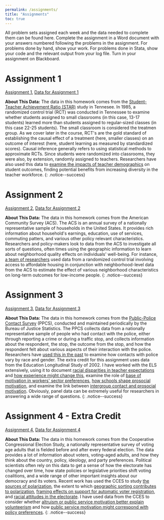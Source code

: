 ```yaml
---
permalink: /assignments/
title: "Assignments"
toc: true
---
```


All problem sets assigned each week and the data needed to complete them can be found here. Complete the assignment in a Word document with your answers numbered following the problems in the assignment. For problems done by hand, show your work. For problems done in Stata, show your code and the relevant output from your log file. Turn in your assignment on Blackboard.

# Assignment 1
[Assignment 1](https://stevebholt.github.io/rpad316/assets/documents/homework1_handout.pdf), [Data for Assignment 1](https://www.dropbox.com/sh/h4664kmmhwaqpn9/AACbrgK3YK7S-wmDqTtIE6TNa?dl=0)

**About This Data:** The data in this homework comes from the [Student-Teacher Achievement Ratio (STAR)](https://edsource.org/wp-content/uploads/old/STAR.pdf) study in Tennesee. In 1985, a randomized control trial (RCT) was conducted in Tennessee to examine whether students assigned to small classrooms (in this case, 13-17 students) learned more than students assigned to regular-sized classes (in this case 22-25 students). The small classroom is considered the treatmen group. As we cover later in the course, RCT's are the gold standard of establishing the causal effect of a treatment (here, smaller classes) on an outcome of interest (here, student learning as measured by standardized scores). Causal inference generally refers to using statistical methods to approximate RCTs. Since students were randomized into classrooms, they were also, by extension, randomly assigned to teachers. Researchers have also used this data to [examine the impacts of teacher demographics](https://stevebholt.github.io/rpad316/assets/documents/longrun.pdf) on student outcomes, finding potential benefits from increasing diversity in the teacher workforce.
{: .notice--success}

# Assignment 2
[Assignment 2](https://stevebholt.github.io/rpad316/assets/documents/homework2handout.pdf), [Data for Assignment 2](https://www.dropbox.com/sh/ton6bo6jt7w8d1y/AAApXhWd61KVyGhRhKeNRxx4a?dl=0)

**About This Data:** The data in this homework comes from the American Community Survey (ACS). The ACS is an annual survey of a nationally representative sample of households in the United States. It provides rich information about household's earnings, education, use of services, commuting patters, and various other policy relevant characteristics. Researchers and policy-makers look to data from the ACS to investigate all sorts of questions, often times using the geographic information to learn about neighborhood quality effects on individuals' well-being. For instance, [a team of researchers](https://www.nber.org/system/files/working_papers/w18772/w18772.pdf) used data from a randomized control trial involving access to affordable housing in conjunction with neighborhood-level data from the ACS to estimate the effect of various neighborhood characteristics on long-term outcomes for low-income people.
{: .notice--success}

# Assignment 3
[Assignment 3](https://stevebholt.github.io/rpad316/assets/documents/homework3handout.pdf), [Data for Assignment 3](https://www.dropbox.com/sh/0yjpw20fbpp26ii/AABKH2wW-2BpPBXLsIDguJkka?dl=0)

**About This Data:** The data in this homework comes from the [Public-Police Contact Survey](https://bjs.ojp.gov/data-collection/police-public-contact-survey-ppcs) (PPCS), conducted and maintained periodically by the Bureau of Justice Statistics. The PPCS collects data from a nationally representative sample of people who had contact with the police, either through reporting a crime or during a traffic stop, and collects information about the respondent, the stop, the outcome from the stop, and how the respondent felt about various aspects of their interaction with the police. Researchers have [used this in the past](https://www.journals.uchicago.edu/doi/full/10.1086/696355) to examine how contacts with police vary by race and gender. The extra credit for this assignment uses data from the Education Longitudinal Study of 2002. I have worked with the ELS extensively, using it to document [racial disparities in teacher expectations](https://stevebholt.github.io/files/GershensonHoltPapageorgeEER.pdf) and [how experience might change this](https://stevebholt.github.io/files/VinopalHolt2019ER.pdf), examine the role of [base of motivation in workers' sector preferences](https://stevebholt.github.io/files/Holt2018PAR.pdf), [how schools shape prosocial motivation](https://stevebholt.github.io/files/Holt2018IPMJ.pdf), and examine the link between [intergroup contact and prosocial motivation](https://journals.sagepub.com/doi/10.1177/0734371X20966652). Obviously, panel data can be extremely useful for researchers in answering a wide range of questions.
{: .notice--success}

# Assignment 4 - Extra Credit
[Assignment 4](https://stevebholt.github.io/rpad316/assets/documents/homework4handout.pdf), [Data for Assignment 4](https://www.dropbox.com/sh/r46xm6jfqcir75f/AAD8-87DKM7mmmd7QQ1VaN6Oa?dl=0)

**About This Data:** The data in this homework comes from the Cooperative Congressional Election Study, a nationally representative survey of voting age adults that is fielded before and after every federal election. The data provides a lot of information about voters, voting-aged adults, and how they think about the country, policy, ideology, and party preferences. Political scientists often rely on this data to get a sense of how the electorate has changed over time, how state policies or legislative priorities shift voting coalitions, and a wide range of other important insights about our democracy and its voters. Recent work has used the CCES to study [the sources of polarization](https://journals.sagepub.com/doi/pdf/10.1177/0002764212463352?casa_token=m1YJEQZkoSoAAAAA:oBXQSA74EjlbUVlwGUAUrTru_E3CKzPLyfXz0u1h_CiSusZz9v8XySp6-94tit6b9kG-SWbeL8bXYg), the extent to which [geographic sorting contributes to polarization](https://journals.sagepub.com/doi/pdf/10.1177/1532673X10396303?casa_token=6C0KdNsRm04AAAAA:x8N119jn3k2REeaR2UUqz-JCOoYb4poWnENSeXoNbHo7nsorYfmc7fMem3BC0Zl4RjEwo5EL5nyK1Q), [framing effects on support for automatic voter registration](https://journals.sagepub.com/doi/full/10.1177/1532673X20922525?casa_token=rHZVmf8rQsEAAAAA:7IwVIhyJBw_tw6bw3R8Cr360sWnzYN0gpJRlYzJKrTFmJgFxiCCEXW4F7TPQnDKBjtULAkjI8n_zpQ), and [racial attitudes in the electorate](https://www.cambridge.org/core/journals/ps-political-science-and-politics/article/fear-institutionalized-racism-and-empathy-the-underlying-dimensions-of-whites-racial-attitudes/F6205AFDA74F11AAAA518DA240AC7995). I have used data from the CCES to consider whether [altruism or public service motivation better explain volunteerism](https://stevebholt.github.io/files/PiatakHolt2019JPART.pdf) and how [public service motivation might correspond with policy preferences](https://www.cambridge.org/core/elements/abs/public-service-motivation-and-public-opinion/0BBE98D237FF784AD3BCA0E3C2032D9E). 
{: .notice--success}